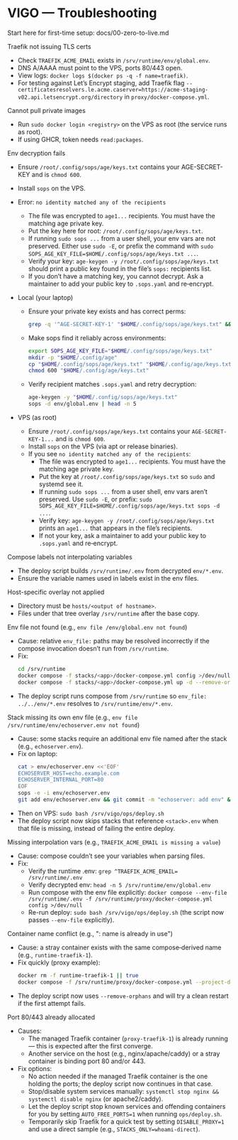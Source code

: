 # VIGO — Troubleshooting

Start here for first-time setup: docs/00-zero-to-live.md

Traefik not issuing TLS certs
- Check `TRAEFIK_ACME_EMAIL` exists in `/srv/runtime/env/global.env`.
- DNS A/AAAA must point to the VPS, ports 80/443 open.
- View logs: `docker logs $(docker ps -q -f name=traefik)`.
- For testing against Let’s Encrypt staging, add Traefik flag `--certificatesresolvers.le.acme.caserver=https://acme-staging-v02.api.letsencrypt.org/directory` in `proxy/docker-compose.yml`.

Cannot pull private images
- Run `sudo docker login <registry>` on the VPS as root (the service runs as root).
- If using GHCR, token needs `read:packages`.

Env decryption fails
- Ensure `/root/.config/sops/age/keys.txt` contains your AGE-SECRET-KEY and is `chmod 600`.
- Install `sops` on the VPS.
- Error: `no identity matched any of the recipients`
  - The file was encrypted to `age1...` recipients. You must have the matching age private key.
  - Put the key here for root: `/root/.config/sops/age/keys.txt`.
  - If running `sudo sops ...` from a user shell, your env vars are not preserved. Either use `sudo -E`, or prefix the command with `sudo SOPS_AGE_KEY_FILE=$HOME/.config/sops/age/keys.txt ...`.
  - Verify your key: `age-keygen -y /root/.config/sops/age/keys.txt` should print a public key found in the file’s `sops:` recipients list.
  - If you don’t have a matching key, you cannot decrypt. Ask a maintainer to add your public key to `.sops.yaml` and re‑encrypt.

- Local (your laptop)
  - Ensure your private key exists and has correct perms:
    ```bash
    grep -q '^AGE-SECRET-KEY-1' "$HOME/.config/sops/age/keys.txt" && ls -l "$HOME/.config/sops/age/keys.txt"
    ```
  - Make sops find it reliably across environments:
    ```bash
    export SOPS_AGE_KEY_FILE="$HOME/.config/sops/age/keys.txt"
    mkdir -p "$HOME/.config/age"
    cp "$HOME/.config/sops/age/keys.txt" "$HOME/.config/age/keys.txt"
    chmod 600 "$HOME/.config/age/keys.txt"
    ```
  - Verify recipient matches `.sops.yaml` and retry decryption:
    ```bash
    age-keygen -y "$HOME/.config/sops/age/keys.txt"
    sops -d env/global.env | head -n 5
    ```

- VPS (as root)
  - Ensure `/root/.config/sops/age/keys.txt` contains your `AGE-SECRET-KEY-1...` and is `chmod 600`.
  - Install `sops` on the VPS (via apt or release binaries).
  - If you see `no identity matched any of the recipients`:
    - The file was encrypted to `age1...` recipients. You must have the matching age private key.
    - Put the key at `/root/.config/sops/age/keys.txt` so `sudo` and systemd see it.
    - If running `sudo sops ...` from a user shell, env vars aren’t preserved. Use `sudo -E`, or prefix: `sudo SOPS_AGE_KEY_FILE=$HOME/.config/sops/age/keys.txt sops -d ...`.
    - Verify key: `age-keygen -y /root/.config/sops/age/keys.txt` prints an `age1...` that appears in the file’s recipients.
    - If not your key, ask a maintainer to add your public key to `.sops.yaml` and re‑encrypt.

Compose labels not interpolating variables
- The deploy script builds `/srv/runtime/.env` from decrypted `env/*.env`.
- Ensure the variable names used in labels exist in the env files.

Host-specific overlay not applied
- Directory must be `hosts/<output of hostname>`.
- Files under that tree overlay `/srv/runtime` after the base copy.

Env file not found (e.g., `env file /env/global.env not found`)
- Cause: relative `env_file:` paths may be resolved incorrectly if the compose invocation doesn’t run from `/srv/runtime`.
- Fix:
  ```bash
  cd /srv/runtime
  docker compose -f stacks/<app>/docker-compose.yml config >/dev/null  # validates paths
  docker compose -f stacks/<app>/docker-compose.yml up -d --remove-orphans
  ```
- The deploy script runs compose from `/srv/runtime` so `env_file: ../../env/*.env` resolves to `/srv/runtime/env/*.env`.

Stack missing its own env file (e.g., `env file /srv/runtime/env/echoserver.env not found`)
- Cause: some stacks require an additional env file named after the stack (e.g., `echoserver.env`).
- Fix on laptop:
  ```bash
  cat > env/echoserver.env <<'EOF'
  ECHOSERVER_HOST=echo.example.com
  ECHOSERVER_INTERNAL_PORT=80
  EOF
  sops -e -i env/echoserver.env
  git add env/echoserver.env && git commit -m "echoserver: add env" && git push
  ```
- Then on VPS: `sudo bash /srv/vigo/ops/deploy.sh`
- The deploy script now skips stacks that reference `<stack>.env` when that file is missing, instead of failing the entire deploy.

Missing interpolation vars (e.g., `TRAEFIK_ACME_EMAIL is missing a value`)
- Cause: compose couldn’t see your variables when parsing files.
- Fix:
  - Verify the runtime .env: `grep ^TRAEFIK_ACME_EMAIL= /srv/runtime/.env`
  - Verify decrypted env: `head -n 5 /srv/runtime/env/global.env`
  - Run compose with the env file explicitly: `docker compose --env-file /srv/runtime/.env -f /srv/runtime/proxy/docker-compose.yml config >/dev/null`
  - Re-run deploy: `sudo bash /srv/vigo/ops/deploy.sh` (the script now passes `--env-file` explicitly).

Container name conflict (e.g., ": name is already in use")
- Cause: a stray container exists with the same compose‑derived name (e.g., `runtime-traefik-1`).
- Fix quickly (proxy example):
  ```bash
  docker rm -f runtime-traefik-1 || true
  docker compose -f /srv/runtime/proxy/docker-compose.yml --project-directory /srv/runtime up -d --remove-orphans
  ```
- The deploy script now uses `--remove-orphans` and will try a clean restart if the first attempt fails.

Port 80/443 already allocated
- Causes:
  - The managed Traefik container (`proxy-traefik-1`) is already running — this is expected after the first converge.
  - Another service on the host (e.g., nginx/apache/caddy) or a stray container is binding port 80 and/or 443.
- Fix options:
  - No action needed if the managed Traefik container is the one holding the ports; the deploy script now continues in that case.
  - Stop/disable system services manually: `systemctl stop nginx && systemctl disable nginx` (or apache2/caddy).
  - Let the deploy script stop known services and offending containers for you by setting `AUTO_FREE_PORTS=1` when running `ops/deploy.sh`.
  - Temporarily skip Traefik for a quick test by setting `DISABLE_PROXY=1` and use a direct sample (e.g., `STACKS_ONLY=whoami-direct`).

